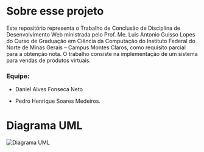 # Sobre esse projeto

Este repositório representa o Trabalho de Conclusão de Disciplina de Desenvolvimento Web ministrada pelo Prof. Me. Luis Antonio Guisso Lopes do Curso de Graduação em Ciência da Computação do Instituto Federal do Norte de Minas Gerais – Campus Montes Claros, como requisito parcial para a obtenção nota. O trabalho consiste na implementação de um sistema para vendas de produtos virtuais.


### Equipe:

- Daniel Alves Fonseca Neto

- Pedro Henrique Soares Medeiros.

  


# Diagrama UML


![Diagrama UML](https://github.com/PedroMedeiros2/tcd-virtual_store/blob/9243948e6e169b2aea9d8f77965cf790998f7ddc/Diagrams/DiagramaTCD.png) 
